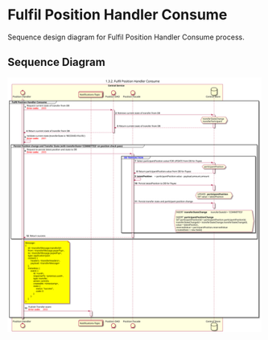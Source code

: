 # Fulfil Position Handler Consume

Sequence design diagram for Fulfil Position Handler Consume process.

## Sequence Diagram

![seq-position-1.3.2-fulfil.svg](../assets/diagrams/sequence/seq-position-1.3.2-fulfil.svg)
